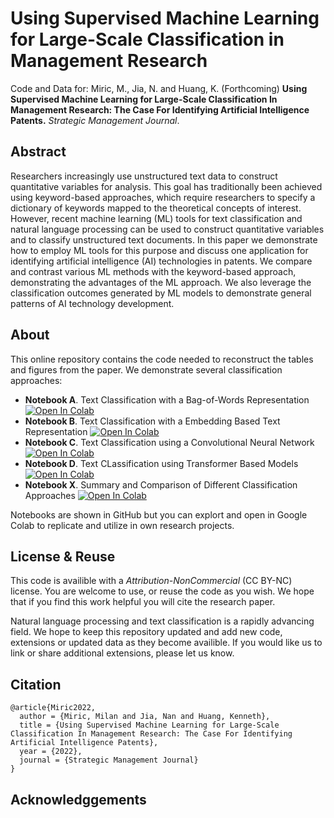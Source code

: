 # Using Supervised Machine Learning for Large-Scale Classification in Management Research

Code and Data for: Miric, M., Jia, N. and Huang, K. (Forthcoming) **Using Supervised Machine Learning for Large-Scale Classification In Management Research: The Case For Identifying Artificial Intelligence Patents.** *Strategic Management Journal*.

## Abstract 

Researchers increasingly use unstructured text data to construct quantitative variables for analysis. This goal has traditionally been achieved using keyword-based approaches, which require researchers to specify a dictionary of keywords mapped to the theoretical concepts of interest. However, recent machine learning (ML) tools for text classification and natural language processing can be used to construct quantitative variables and to classify unstructured text documents. In this paper we demonstrate how to employ ML tools for this purpose and discuss one application for identifying artificial intelligence (AI) technologies in patents. We compare and contrast various ML methods with the keyword-based approach, demonstrating the advantages of the ML approach. We also leverage the classification outcomes generated by ML models to demonstrate general patterns of AI technology development.

## About

This online repository contains the code needed to reconstruct the tables and figures from the paper. We demonstrate several classification approaches: 

- **Notebook A**. Text Classification with a Bag-of-Words Representation [![Open In Colab](https://colab.research.google.com/assets/colab-badge.svg)](https://colab.research.google.com/drive/1_JsC9opZjrI4p-V_5ojWO_6JAYEt2xcs?usp=sharing)
- **Notebook B**. Text Classification with a Embedding Based Text Representation [![Open In Colab](https://colab.research.google.com/assets/colab-badge.svg)](https://colab.research.google.com/drive/1pC-c2z7_laajvOZ4Rky8AfjoMx_kq1uB?usp=sharing)
- **Notebook C**. Text Classification using a Convolutional Neural Network [![Open In Colab](https://colab.research.google.com/assets/colab-badge.svg)](https://colab.research.google.com/drive/11it0K0wOOLzf9fWvs1eFaFHA-R_bNVB9?usp=sharing)
- **Notebook D**. Text CLassification using Transformer Based Models [![Open In Colab](https://colab.research.google.com/assets/colab-badge.svg)](https://colab.research.google.com/drive/1AGiy2zggSVMwO7OYPaOujw9hHN6Jb7mj?usp=sharing)
- **Notebook X**. Summary and Comparison of Different Classification Approaches [![Open In Colab](https://colab.research.google.com/assets/colab-badge.svg)](https://colab.research.google.com/drive/1U9SN_vWDveJhsb_RbqxGH0DDMqTui4Y0?usp=sharing)

Notebooks are shown in GitHub but you can explort and open in Google Colab to replicate and utilize in own research projects. 

## License & Reuse 

This code is availible with a _Attribution-NonCommercial_ (CC BY-NC) license. You are welcome to use, or reuse the code as you wish. We hope that if you find this work helpful you will cite the research paper. 

Natural language processing and text classification is a rapidly advancing field. We hope to keep this repository updated and add new code, extensions or updated data as they become availible. If you would like us to link or share additional extensions, please let us know. 

## Citation 


```
@article{Miric2022,
  author = {Miric, Milan and Jia, Nan and Huang, Kenneth},
  title = {Using Supervised Machine Learning for Large-Scale Classification In Management Research: The Case For Identifying Artificial Intelligence Patents},
  year = {2022},
  journal = {Strategic Management Journal}
}
```

## Acknowledggements 
